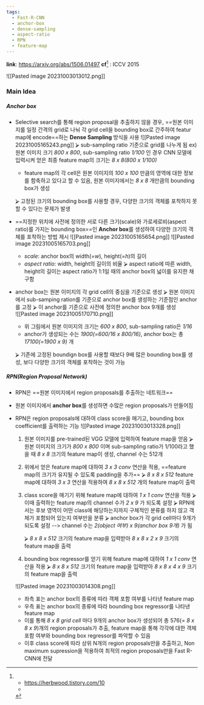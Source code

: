 ```yaml
---
tags:
  - Fast-R-CNN
  - anchor-box
  - dense-sampling
  - aspect-ratio
  - RPN
  - feature-map
---
```


**link**: https://arxiv.org/abs/1506.01497
**cf**[^0] : ICCV 2015


![[Pasted image 20231003013012.png]]


### Main Idea

##### Anchor box
- Selective search를 통해 region proposal을 추출하지 않을 경우, ==원본 이미지를 일정 간격의 grid로 나눠 각 grid cell을 bounding box로 간주하여 featur map에 encode==하는 **Dense Sampling** 방식을 사용 
	![[Pasted image 20231005165243.png]]
	⮚   sub-sampling ratio 기준으로 grid를 나누게 됨
	 ex) 원본 이미지 크기 _800 x 800_, sub-sampling ratio _1/100_ 인 경우 CNN 모델에 입력시켜 얻은 최종 feature map의 크기는 _8 x 8(800 x 1/100)_ 
	- feature map의 각 cell은 원본 이미지의 _100 x 100_ 만큼의 영역에 대한 정보를 함축하고 있다고 할 수 있음, 원본 이미지에서는 _8 x 8_ 개만큼의 bounding box가 생성
	
	⮚   고정된 크기의 bounding box를 사용할 경우, 다양한 크기의 객체를 포착하지 못할 수 있다는 문제가 발생

- ==지정한 위치에 사전에 정의한 서로 다른 크기(scale)와 가로세로비(aspect ratio)를 가지는 bounding box==인 **Anchor box**를 생성하여 다양한 크기의 객체를 포착하는 방법 제시
	![[Pasted image 20231005165654.png]]
	![[Pasted image 20231005165703.png]]
	- _scale_: anchor box의 width(=_w_), height(=_h_)의 길이
	- _aspect ratio_: width, height의 길이의 비율
		⮚   aspect ratio에 따른 width, height의 길이는 aspect ratio가 1:1일 때의 anchor box의 넓이를 유지한 채 구함
	

- anchor box는 원본 이미지의 각 grid cell의 중심을 기준으로 생성
	⮚   원본 이미지에서 sub-samping ration를 기준으로 anchor box를 생성하는 기준점인 anchor를 고정
	⮚   이 anchor를 기준으로 사전에 정의한 anchor box 9개를 생성  
	![[Pasted image 20231005170710.png]]
	- 위 그림에서 원본 이미지의 크기는 _600 x 800_, sub-sampling ratio은 _1/16_ 
	- anchor가 생성되는 수는 _1900(=600/16 x 800/16)_, anchor box는 총 _17100(=1900 x 9)_ 개 
	
	⮚   기존에 고정된 boundign box를 사용할 때보다 9배 많은 bounding box를 생성, 보다 다양한 크기의 객체를 포착하는 것이 가능  


##### RPN(Region Proposal Network)
- RPN은 ==원본 이미지에서 region proposals를 추출하는 네트워크==
- 원본 이미지에서 **anchor box**를 생성하면 수많은 region proposals가 만들어짐
- RPN은 region proposals에 대하여 class score을 매기고, bounding box coefficient를 출력하는 기능
	![[Pasted image 20231003013328.png]]
	
	1. 원본 이미지를 pre-trained된 VGG 모델에 입력하여 feature map을 얻음
		⮚   원본 이미지의 크기가 _800 x 800_ 이며 sub-sampling ratio가 1/100라고 했을 때 _8 x 8_ 크기의 feature map이 생성, channel 수는 512개
		
	2. 위에서 얻은 feature map에 대하여 _3 x 3 conv_ 연산을 적용, ==feature map의 크기가 유지될 수 있도록 padding을 추가==
		⮚   _8 x 8 x 512_ feature map에 대하여 _3 x 3_ 연산을 적용하여 _8 x 8 x 512_ 개의 feature map이 출력
		
	3. class score을 매기기 위해 feature map에 대하여 _1 x 1 conv_ 연산을 적용
		⮚   이때 출력하는 feature map의 channel 수가 _2 x 9_ 가 되도록 설정
		⮚   RPN에서는 후보 영역이 어떤 class에 해당하는지까지 구체적인 분류를 하지 않고 객체가 포함되어 있는지 여부만을 분류
		⮚   anchor box가 각 grid cell마다 9개가 되도록 설정 --> channel 수는 _2(object 여부) x 9(anchor box 9개)_ 가 됨
		
		⮚   _8 x 8 x 512_ 크기의 feature map을 입력받아 _8 x 8 x 2 x 9_ 크기의 feature map을 출력
		
	4. bounding box regressor를 얻기 위해 feature map에 대하여 _1 x 1 conv_ 연산을 적용
		⮚   _8 x 8 x 512_ 크기의 feature map을 입력받아 _8 x 8 x 4 x 9_ 크기의 feature map을 출력
		
	![[Pasted image 20231003014308.png]]
	- 좌측 표는 anchor box의 종류에 따라 객체 포함 여부를 나타낸 feature map
	- 우측 표는 anchor box의 종류에 따라 bounding box regressor를 나타낸 feature map
	- 이를 통해 _8 x 8 grid cell_ 마다 9개의 anchor box가 생성되어 총 576(= _8 x 8 x 9_)개의 region proposals가 추출, feature map을 통해 각각에 대한 객체 포함 여부와 bounding box regressor를 파악할 수 있음
	- 이후 class score에 따라 상위 N개의 region proposals만을 추출하고, Non maximum supression을 적용하여 최적의 region proposals만을 Fast R-CNN에 전달
	 












[^0]:
	- https://herbwood.tistory.com/10 
	-  